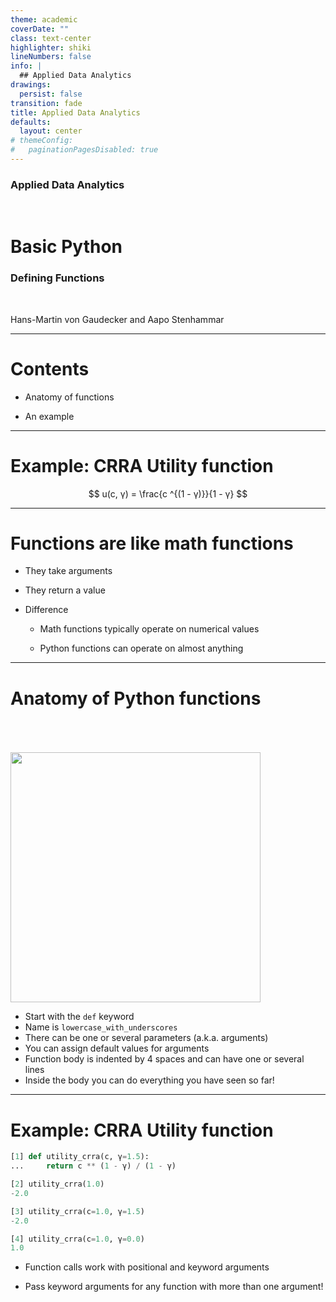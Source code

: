 ```yaml
---
theme: academic
coverDate: ""
class: text-center
highlighter: shiki
lineNumbers: false
info: |
  ## Applied Data Analytics
drawings:
  persist: false
transition: fade
title: Applied Data Analytics
defaults:
  layout: center
# themeConfig:
#   paginationPagesDisabled: true
---
```


### Applied Data Analytics

<br/>

# Basic Python

### Defining Functions

<br/>

Hans-Martin von Gaudecker and Aapo Stenhammar

---

# Contents

- Anatomy of functions

- An example

---

# Example: CRRA Utility function

$$
u(c, γ) = \frac{c ^{(1 - γ)}}{1 - γ}
$$

---

# Functions are like math functions

- They take arguments

- They return a value

- Difference

  - Math functions typically operate on numerical values

  - Python functions can operate on almost anything

---

# Anatomy of Python functions

<br/>

<div class="grid grid-cols-2 gap-4">
<div>

<br/>
<br/>

<img src="/function_anatomy.png" class="rounded" width="400"/>

</div>
<div>

- Start with the `def` keyword
- Name is `lowercase_with_underscores`
- There can be one or several parameters (a.k.a. arguments)
- You can assign default values for arguments
- Function body is indented by 4 spaces and can have one or several lines
- Inside the body you can do everything you have seen so far!

</div>
</div>

---

# Example: CRRA Utility function

<div class="grid grid-cols-5 gap-4">
<div class="col-span-3">

```python
[1] def utility_crra(c, γ=1.5):
...     return c ** (1 - γ) / (1 - γ)

[2] utility_crra(1.0)
-2.0

[3] utility_crra(c=1.0, γ=1.5)
-2.0

[4] utility_crra(c=1.0, γ=0.0)
1.0

```

</div>
<div class="col-span-2">

- Function calls work with positional and keyword arguments

- Pass keyword arguments for any function with more than one argument!

</div>
</div>
